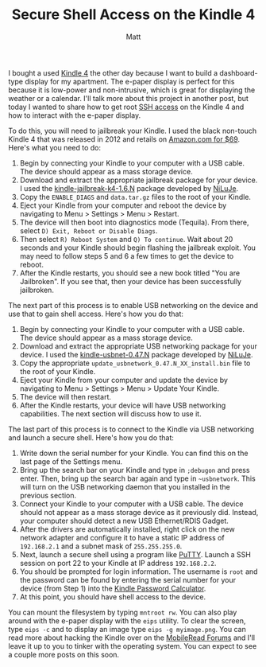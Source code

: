 ﻿---
title: Secure Shell Access on the Kindle 4
author: Matt
layout: post
permalink: /2013/04/secure-shell-access-on-the-kindle-4/
categories:
  - Projects
tags:
  - webscript
  - github
  - lua
  - cloud
  - hack
  - code
---

I bought a used [Kindle 4][1] the other day because I want to build a dashboard-type display for my apartment. The e-paper display is perfect for this because it is low-power and non-intrusive, which is great for displaying the weather or a calendar. I'll talk more about this project in another post, but today I wanted to share how to get root [SSH access][2] on the Kindle 4 and how to interact with the e-paper display.

 [1]: http://en.wikipedia.org/wiki/Amazon_Kindle
 [2]: http://en.wikipedia.org/wiki/Secure_Shell

To do this, you will need to jailbreak your Kindle. I used the black non-touch Kindle 4 that was released in 2012 and retails on [Amazon.com for $69][3]. Here's what you need to do:

 [3]: http://www.amazon.com/dp/B007HCCNJU

1. Begin by connecting your Kindle to your computer with a USB cable. The device should appear as a mass storage device.
2. Download and extract the appropriate jailbreak package for your device. I used the [kindle-jailbreak-k4-1.6.N][4] package developed by [NiLuJe][5].
3. Copy the `ENABLE_DIAGS` and `data.tar.gz` files to the root of your Kindle.
4. Eject your Kindle from your computer and reboot the device by navigating to Menu > Settings > Menu > Restart.
5. The device will then boot into diagnostics mode (Tequila). From there, select `D) Exit, Reboot or Disable Diags`.
6. Then select `R) Reboot System` and `Q) To continue`. Wait about 20 seconds and your Kindle should begin flashing the jailbreak exploit. You may need to follow steps 5 and 6 a few times to get the device to reboot.
7. After the Kindle restarts, you should see a new book titled "You are Jailbroken". If you see that, then your device has been successfully jailbroken.

 [4]: http://www.mobileread.com/forums/showthread.php?t=191158
 [5]: http://www.mobileread.com/forums/member.php?u=69624

The next part of this process is to enable USB networking on the device and use that to gain shell access. Here's how you do that:

1. Begin by connecting your Kindle to your computer with a USB cable. The device should appear as a mass storage device.
2. Download and extract the appropriate USB networking package for your device. I used the [kindle-usbnet-0.47.N][6] package developed by [NiLuJe][7].
3. Copy the appropriate `update_usbnetwork_0.47.N_XX_install.bin` file to the root of your Kindle.
4. Eject your Kindle from your computer and update the device by navigating to Menu > Settings > Menu > Update Your Kindle.
5. The device will then restart.
6. After the Kindle restarts, your device will have USB networking capabilities. The next section will discuss how to use it.

 [6]: http://www.mobileread.com/forums/showthread.php?t=88004
 [7]: http://www.mobileread.com/forums/member.php?u=69624

The last part of this process is to connect to the Kindle via USB networking and launch a secure shell. Here's how you do that:

1. Write down the serial number for your Kindle. You can find this on the last page of the Settings menu.
2. Bring up the search bar on your Kindle and type in `;debugon` and press enter. Then, bring up the search bar again and type in `~usbnetwork`. This will turn on the USB networking daemon that you installed in the previous section.
2. Connect your Kindle to your computer with a USB cable. The device should not appear as a mass storage device as it previously did. Instead, your computer should detect a new USB Ethernet/RDIS Gadget. 
3. After the drivers are automatically installed, right click on the new network adapter and configure it to have a static IP address of `192.168.2.1` and a subnet mask of `255.255.255.0`.
4. Next, launch a secure shell using a program like [PuTTY][8]. Launch a SSH session on port 22 to your Kindle at IP address `192.168.2.2`.
5. You should be prompted for login information. The username is `root` and the password can be found by entering the serial number for your device (from Step 1) into the [Kindle Password Calculator][9].
6. At this point, you should have shell access to the device.

 [8]: http://www.chiark.greenend.org.uk/~sgtatham/putty/
 [9]: http://members.ping.de/~sven/kindle.html

You can mount the filesystem by typing `mntroot rw`. You can also play around with the e-paper display with the `eips` utility. To clear the screen, type `eips -c` and to display an image type `eips -g myimage.png`. You can read more about hacking the Kindle over on the [MobileRead Forums][10] and I'll leave it up to you to tinker with the operating system. You can expect to see a couple more posts on this soon.

 [10]: http://www.mobileread.com/forums/showthread.php?t=88004